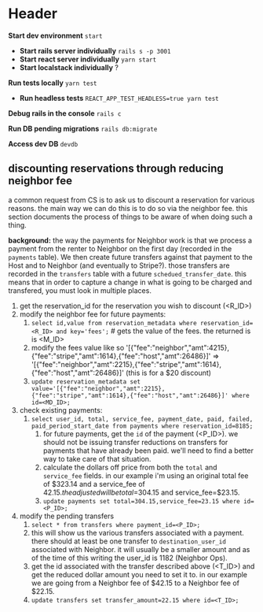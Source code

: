 <!-- TITLE: Common Commands -->
<!-- SUBTITLE: Some common commands I always forget -->

# Header
**Start dev environment** `start`
* **Start rails server individually** `rails s -p 3001`
* **Start react server individually** `yarn start`
* **Start localstack individually** ?

**Run tests locally** `yarn test`
* **Run headless tests** `REACT_APP_TEST_HEADLESS=true yarn test`

**Debug rails in the console** `rails c`

**Run DB pending migrations** `rails db:migrate`

**Access dev DB** `devdb`

## discounting reservations through reducing neighbor fee
a common request from CS is to ask us to discount a reservation for various reasons. the main way we can do this is to do so via the neighbor fee. this section documents the process of things to be aware of when doing such a thing.

**background:** the way the payments for Neighbor work is that we process a payment from the renter to Neighbor on the first day (recorded in the `payments` table). We then create future transfers against that payment to the Host and to Neighbor (and eventually to Stripe?). those transfers are recorded in the `transfers` table with a future `schedued_transfer_date`. this means that in order to capture a change in what is going to be charged and transfered, you must look in multiple places.

1. get the reservation_id for the reservation you wish to discount (<R_ID>)
2. modify the neighbor fee for future payments:
	1. `select id,value from reservation_metadata where reservation_id=<R_ID> and key='fees';` # gets the value of the fees. the returned is is <M_ID>
	2. modify the fees value like so '[{"fee":"neighbor","amt":4215},{"fee":"stripe","amt":1614},{"fee":"host","amt":26486}]' => '[{"fee":"neighbor","amt":2215},{"fee":"stripe","amt":1614},{"fee":"host","amt":26486}]' (this is for a $20 discount)
	3. `update reservation_metadata set value='[{"fee":"neighbor","amt":2215},{"fee":"stripe","amt":1614},{"fee":"host","amt":26486}]' where id=<MD_ID>;`
3. check existing payments:
	1. `select user_id, total, service_fee, payment_date, paid, failed, paid_period_start_date from payments where reservation_id=8185;`
		1. for future payments, get the `id` of the payment (<P_ID>). we should not be issuing transfer reductions on transfers for payments that have already been paid. we'll need to find a better way to take care of that situation.
		2. calculate the dollars off price from both the `total` and `service_fee` fields. in our example i'm using an original total fee of $323.14 and a service_fee of $42.15. the adjusted will be total=$304.15 and service_fee=$23.15.
		3. `update payments set total=304.15,service_fee=23.15 where id=<P_ID>;`
4. modify the pending transfers
	1. `select * from transfers where payment_id=<P_ID>;`
	  1. this will show us the various transfers associated with a payment. there should at least be one transfer to `destination_user_id` associated with Neighbor. it will usually be a smaller amount and as of the time of this writing the user_id is 1182 (Neighbor Ops).
	2. get the id associated with the transfer described above (<T_ID>) and get the reduced dollar amount you need to set it to. in our example we are going from a Neighbor fee of $42.15 to a Neighbor fee of $22.15.
	3. `update transfers set transfer_amount=22.15 where id=<T_ID>;`